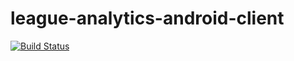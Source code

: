# league-analytics-android-client
[![Build Status](https://www.bitrise.io/app/b238aa77ecb45abd/status.svg?token=9lXKbf8tyylEWiJFS9Ddug&branch=master)](https://www.bitrise.io/app/Id3fXFLmqyUeYlslO5kpJg)
